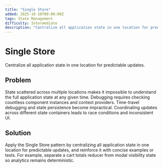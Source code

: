 ```yaml
---
title: "Single Store"
added: 2025-10-10T00:00:00Z
tags: State Management
difficulty: Intermediate
description: "Centralize all application state in one location for predictable updates."
---
```

# Single Store

Centralize all application state in one location for predictable updates.

## Problem

State scattered across multiple locations makes it impossible to understand the full application state at any given time. Debugging requires checking countless component instances and context providers. Time-travel debugging and state persistence become impractical. Coordinating updates across different state containers leads to race conditions and inconsistent UI.

## Solution

Apply the Single Store pattern by centralizing all application state in one location for predictable updates, and reinforce it with concise examples or tests. For example, separate a cart totals reducer from modal visibility state so analytics remains deterministic.
